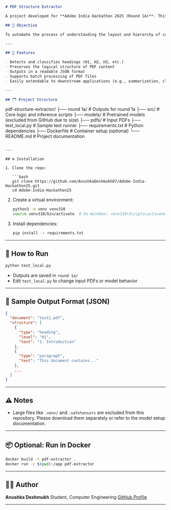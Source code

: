 ```markdown
# PDF Structure Extractor

A project developed for **Adobe India Hackathon 2025 (Round 1A)**. This solution extracts structured content (headings, paragraphs, sections) from unstructured PDF files using deep learning and NLP techniques.

## 🧠 Objective

To automate the process of understanding the layout and hierarchy of content within PDFs for further intelligent document processing.

---

## 🚀 Features

- Detects and classifies headings (H1, H2, H3, etc.)
- Preserves the logical structure of PDF content
- Outputs in a readable JSON format
- Supports batch processing of PDF files
- Easily extendable to downstream applications (e.g., summarization, classification)

---

## 🗂️ Project Structure

```

pdf-structure-extractor/
├── round 1a/                # Outputs for round 1a
├── src/                     # Core logic and inference scripts
├── models/                  # Pretrained models (excluded from GitHub due to size)
├── pdfs/                    # Input PDFs
├── test\_local.py            # Sample test runner
├── requirements.txt         # Python dependencies
├── Dockerfile               # Container setup (optional)
└── README.md                # Project documentation

````

---

## ⚙️ Installation

1. Clone the repo:

   ```bash
   git clone https://github.com/AnushkaDeshmukh07/Adobe-India-Hackathon25.git
   cd Adobe-India-Hackathon25
````

2. Create a virtual environment:

   ```bash
   python3 -m venv venv310
   source venv310/bin/activate  # On Windows: venv310\Scripts\activate
   ```

3. Install dependencies:

   ```bash
   pip install -r requirements.txt
   ```

---

## 🧪 How to Run

```bash
python test_local.py
```

* Outputs are saved in `round 1a/`
* Edit `test_local.py` to change input PDFs or model behavior

---

## 📁 Sample Output Format (JSON)

```json
{
  "document": "test1.pdf",
  "structure": [
    {
      "type": "heading",
      "level": "H1",
      "text": "1. Introduction"
    },
    {
      "type": "paragraph",
      "text": "This document contains..."
    },
    ...
  ]
}
```

---

## ⚠️ Notes

* Large files like `.venv/` and `.safetensors` are excluded from this repository. Please download them separately or refer to the model setup documentation.

---

## 📦 Optional: Run in Docker

```bash
docker build -t pdf-extractor .
docker run -v $(pwd):/app pdf-extractor
```

---

## 🙋‍♀️ Author

**Anushka Deshmukh**
Student, Computer Engineering
[GitHub Profile](https://github.com/AnushkaDeshmukh07)

---



